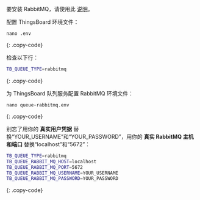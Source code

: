 要安装 RabbitMQ，请使用此 [说明](https://www.rabbitmq.com/install-debian.html)。

配置 ThingsBoard 环境文件：

```text
nano .env
```
{: .copy-code}

检查以下行：

```bash
TB_QUEUE_TYPE=rabbitmq
```
{: .copy-code}

为 ThingsBoard 队列服务配置 RabbitMQ 环境文件：

```text
nano queue-rabbitmq.env
```
{: .copy-code}

别忘了用你的 **真实用户凭据** 替换“YOUR_USERNAME”和“YOUR_PASSWORD”，用你的 **真实 RabbitMQ 主机和端口** 替换“localhost”和“5672”：

```bash
TB_QUEUE_TYPE=rabbitmq
TB_QUEUE_RABBIT_MQ_HOST=localhost
TB_QUEUE_RABBIT_MQ_PORT=5672
TB_QUEUE_RABBIT_MQ_USERNAME=YOUR_USERNAME
TB_QUEUE_RABBIT_MQ_PASSWORD=YOUR_PASSWORD
```
{: .copy-code}